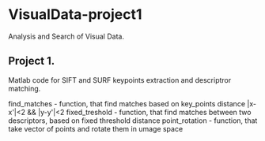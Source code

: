 # VisualData-project1
Analysis and Search of Visual Data.
## Project 1. 

Matlab code for SIFT and SURF keypoints extraction and descriptror matching.

find_matches - function, that find matches based on key_points distance |x-x'|<2 && |y-y'|<2
fixed_treshold - function, that find matches between two descriptors, based on fixed threshold distance
point_rotation - function, that take vector of points and rotate them in umage space

